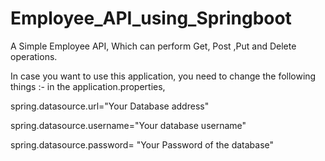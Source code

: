 # Employee_API_using_Springboot
A Simple Employee API, Which can perform  Get, Post ,Put and Delete operations.

In case you want to use this application, you need to change the following things :-
in the application.properties,

spring.datasource.url="Your Database address"

spring.datasource.username="Your database username"

spring.datasource.password= "Your Password of the database"
